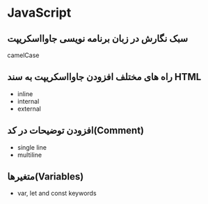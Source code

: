 # JavaScript

## سبک نگارش در زبان برنامه نویسی جاوااسکریپت

camelCase

## راه های مختلف افزودن جاوااسکریپت به سند HTML

- inline
- internal
- external

## افزودن توضیحات در کد(Comment)

- single line
- multiline

## متغیرها(Variables)

- var, let and const keywords
